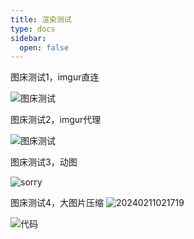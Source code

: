 ```yaml
---
title: 渲染测试
type: docs
sidebar:
  open: false
---
```


图床测试1，imgur直连

![图床测试](https://i.imgur.com/jjEKqDV.png)

图床测试2，imgur代理

![图床测试](https://search.pstatic.net/common/?src=https://i.imgur.com/jjEKqDV.png)

图床测试3，动图

![sorry](https://search.pstatic.net/common/?src=https://i.imgur.com/QC9vYEK.gif)

图床测试4，大图片压缩
![20240211021719](https://search.pstatic.net/common/?src=https://i.imgur.com/E4J79Oy.jpg)

![代码](https://search.pstatic.net/common/?src=https://i.imgur.com/t3eYjrG.png)